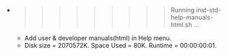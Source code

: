 * >>>>>>>>> Running inst-std-help-manuals-html.sh ...
  * Add user & developer manuals(html) in Help menu.
  * Disk size = 2070572K. Space Used = 80K. Runtime = 00:00:00:01.

